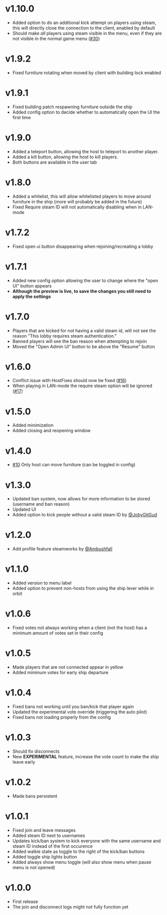 # v1.10.0

- Added option to do an additional kick attempt on players using steam, this will directly close the connection to the
  client, enabled by default
- Should make *all* players using steam visible in the menu, even if they are not visible in the normal game
  menu ([#30](https://github.com/gamendegamer321/Lethal-Admin/issues/30))

# v1.9.2

- Fixed furniture rotating when moved by client with building lock enabled

# v1.9.1

- Fixed building patch respawning furniture outside the ship
- Added config option to decide whether to automatically open the UI the first time

# v1.9.0

- Added a teleport button, allowing the host to teleport to another player.
- Added a kill button, allowing the host to kill players.
- Both buttons are available in the user tab

# v1.8.0

- Added a whitelist, this will allow whitelisted players to move around furniture in the ship (more will probably be
  added in the future)
- Fixed Require steam ID will not automatically disabling when in LAN-mode

# v1.7.2

- Fixed open ui button disappearing when rejoining/recreating a lobby

# v1.7.1

- Added new config option allowing the user to change where the "open UI" button appears
- **Although the preview is live, to save the changes you still need to apply the settings**

# v1.7.0

- Players that are kicked for not having a valid steam id, will not see the reason "This lobby requires steam
  authentication."
- Banned players will see the ban reason when attempting to rejoin
- Moved the "Open Admin UI" button to be above the "Resume" button

# v1.6.0

- Conflict issue with HostFixes should now be fixed ([#16](https://github.com/gamendegamer321/Lethal-Admin/issues/16))
- When playing in LAN-mode the require steam option will be
  ignored ([#17](https://github.com/gamendegamer321/Lethal-Admin/issues/17))

# v1.5.0

- Added minimization
- Added closing and reopening window

# v1.4.0

- [#10](https://github.com/gamendegamer321/Lethal-Admin/issues/10) Only host can move furniture (can be toggled in
  config)

# v1.3.0

- Updated ban system, now allows for more information to be stored (username and ban reason)
- Updated UI
- Added option to kick people without a valid steam ID by [@JobyGitGud](https://github.com/JobyGitGud)

# v1.2.0

- Add profile feature steamworks by [@Ambushfall](https://github.com/Ambushfall)

# v1.1.0

- Added version to menu label
- Added option to prevent non-hosts from using the ship lever while in orbit

# v1.0.6

- Fixed votes not always working when a client (not the host) has a minimum amount of votes set in their config

# v1.0.5

- Made players that are not connected appear in yellow
- Added minimum votes for early ship departure

# v1.0.4

- Fixed bans not working until you ban/kick that player again
- Updated the experimental vote override (triggering the auto pilot)
- Fixed bans not loading properly from the config

# v1.0.3

- Should fix disconnects
- New **EXPERIMENTAL** feature, increase the vote count to make the ship leave early

# v1.0.2

- Made bans persistent

# v1.0.1

- Fixed join and leave messages
- Added steam ID next to usernames
- Updates kick/ban system to kick everyone with the same username and steam ID instead of the first occurence
- Added walkie state as toggle to the right of the kick/ban buttons
- Added toggle ship lights button
- Added always show menu toggle (will also show menu when pause menu is not opened)

# v1.0.0

- First release
- The join and disconnect logs might not fully function yet